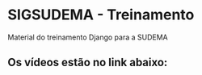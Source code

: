 # SIGSUDEMA - Treinamento

Material do treinamento Django para a SUDEMA

## Os vídeos estão no link abaixo: